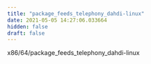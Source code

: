 ```yaml
---
title: "package_feeds_telephony_dahdi-linux"
date: 2021-05-05 14:27:06.033664
hidden: false
draft: false
---
```


x86/64/package_feeds_telephony_dahdi-linux

